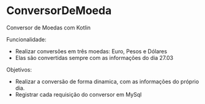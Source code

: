 # ConversorDeMoeda

Conversor de Moedas com Kotlin

Funcionalidade:
  - Realizar conversões em três moedas: Euro, Pesos e Dólares
  - Elas são convertidas sempre com as informações do dia 27.03
  
  Objetivos:
  - Realizar a conversão de forma dinamica, com as informações do próprio dia.
  - Registrar cada requisição do conversor em MySql
 
